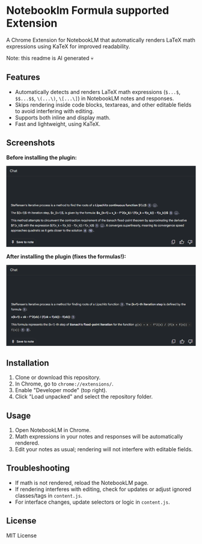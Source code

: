 # Notebooklm Formula supported Extension

A Chrome Extension for NotebookLM that automatically renders LaTeX math expressions using KaTeX for improved readability.

Note: this readme is AI generated 💀

## Features

- Automatically detects and renders LaTeX math expressions (`$...$`, `$$...$$`, `\(...\)`, `\[...\]`) in NotebookLM notes and responses.
- Skips rendering inside code blocks, textareas, and other editable fields to avoid interfering with editing.
- Supports both inline and display math.
- Fast and lightweight, using KaTeX.

## Screenshots

**Before installing the plugin:**

![Before Installing](readme/before.png)

**After installing the plugin (fixes the formulas!):**

![After Installing](readme/after.png)

## Installation

1. Clone or download this repository.
2. In Chrome, go to `chrome://extensions/`.
3. Enable "Developer mode" (top right).
4. Click "Load unpacked" and select the repository folder.

## Usage

1. Open NotebookLM in Chrome.
2. Math expressions in your notes and responses will be automatically rendered.
3. Edit your notes as usual; rendering will not interfere with editable fields.

## Troubleshooting

- If math is not rendered, reload the NotebookLM page.
- If rendering interferes with editing, check for updates or adjust ignored classes/tags in `content.js`.
- For interface changes, update selectors or logic in `content.js`.

## License

MIT License
